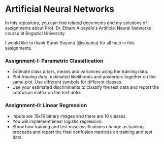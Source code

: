 # Artificial Neural Networks

In this repository, you can find related documents and my solutions of assignments about Prof. Dr. Ethem Alpaydin's Artificial Neural Networks course at Bogazici University. 

I would like to thank Burak Suyunu (@suyunu) for all help in this assignments.

### Assignment-I: Parametric Classification
* Estimate class priors, means and variances using the training data.
* Plot *training data*, estimated likelihoods and posteriors together on the same plot. Use different symbols for different classes. 
* Use your estimated discriminants to classify the test data and report the confusion matrix on the *test data*.

### Assignment-II: Linear Regression
* Inputs are 16x16 binary images and there are 10 classes. 
* You will implement linear logistic regression. 
* Show how training and test misclassifications change as training proceeds and report the final confusion matrices on training and test data.
